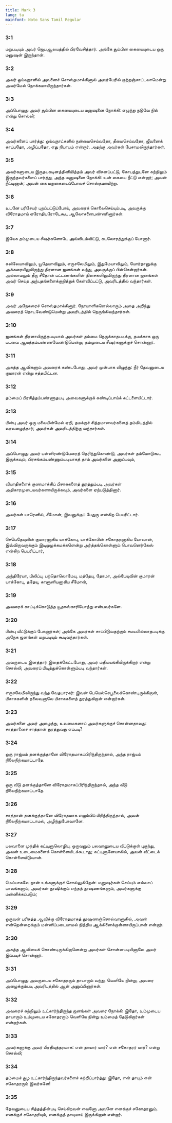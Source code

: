 ```yaml
---
title: Mark 3
lang: ta
mainfont: Noto Sans Tamil Regular
---
```


###  3:1

மறுபடியும் அவர் ஜெபஆலயத்தில் பிரவேசித்தார். அங்கே சூம்பின கையையுடைய ஒரு மனுஷன் இருந்தான்.

###  3:2

அவர் ஓய்வுநாளில் அவனைச் சொஸ்தமாக்கினால் அவர்பேரில் குற்றஞ்சாட்டலாமென்று அவர்மேல் நோக்கமாயிருந்தார்கள்.

###  3:3

அப்பொழுது அவர் சூம்பின கையையுடைய மனுஷனை நோக்கி: எழுந்து நடுவே நில் என்று சொல்லி;

###  3:4

அவர்களைப் பார்த்து: ஓய்வுநாட்களில் நன்மைசெய்வதோ, தீமைசெய்வதோ, ஜீவனைக் காப்பதோ, அழிப்பதோ, எது நியாயம் என்றார். அதற்கு அவர்கள் பேசாமலிருந்தார்கள்.

###  3:5

அவர்களுடைய இருதயகடினத்தினிமித்தம் அவர் விசனப்பட்டு, கோபத்துடனே சுற்றிலும் இருந்தவர்களைப் பார்த்து, அந்த மனுஷனை நோக்கி: உன் கையை நீட்டு என்றார்; அவன் நீட்டினான்; அவன் கை மறுகையைப்போலச் சொஸ்தமாயிற்று.

###  3:6

உடனே பரிசேயர் புறப்பட்டுப்போய், அவரைக் கொலைசெய்யும்படி, அவருக்கு விரோதமாய் ஏரோதியரோடேகூட ஆலோசனைபண்ணினார்கள்.

###  3:7

இயேசு தம்முடைய சீஷர்களோடே அவ்விடம்விட்டு, கடலோரத்துக்குப் போனார்.

###  3:8

கலிலேயாவிலும், யூதேயாவிலும், எருசலேமிலும், இதுமேயாவிலும், யோர்தானுக்கு அக்கரையிலுமிருந்து திரளான ஜனங்கள் வந்து, அவருக்குப் பின்சென்றார்கள். அல்லாமலும் தீரு சீதோன் பட்டணங்களின் திசைகளிலுமிருந்து திரளான ஜனங்கள் அவர் செய்த அற்புதங்களைக்குறித்துக் கேள்விப்பட்டு, அவரிடத்தில் வந்தார்கள்.

###  3:9

அவர் அநேகரைச் சொஸ்தமாக்கினார். நோயாளிகளெல்லாரும் அதை அறிந்து அவரைத் தொடவேண்டுமென்று அவரிடத்தில் நெருங்கிவந்தார்கள்.

###  3:10

ஜனங்கள் திரளாயிருந்தபடியால் அவர்கள் தம்மை நெருக்காதபடிக்கு, தமக்காக ஒரு படவை ஆயத்தம்பண்ணவேண்டுமென்று, தம்முடைய சீஷர்களுக்குச் சொன்னார்.

###  3:11

அசுத்த ஆவிகளும் அவரைக் கண்டபோது, அவர் முன்பாக விழுந்து: நீர் தேவனுடைய குமாரன் என்று சத்தமிட்டன.

###  3:12

தம்மைப் பிரசித்தம்பண்ணாதபடி அவைகளுக்குக் கண்டிப்பாய்க் கட்டளையிட்டார்.

###  3:13

பின்பு அவர் ஒரு மலையின்மேல் ஏறி, தமக்குச் சித்தமானவர்களைத் தம்மிடத்தில் வரவழைத்தார்; அவர்கள் அவரிடத்திற்கு வந்தார்கள்.

###  3:14

அப்பொழுது அவர் பன்னிரண்டுபேரைத் தெரிந்துகொண்டு, அவர்கள் தம்மோடுகூட இருக்கவும், பிரசங்கம்பண்ணும்படியாகத் தாம் அவர்களை அனுப்பவும்,

###  3:15

வியாதிகளைக் குணமாக்கிப் பிசாசுகளைத் துரத்தும்படி அவர்கள் அதிகாரமுடையவர்களாயிருக்கவும், அவர்களை ஏற்படுத்தினார்.

###  3:16

அவர்கள் யாரெனில், சீமோன், இவனுக்குப் பேதுரு என்கிற பெயரிட்டார்.

###  3:17

செபெதேயுவின் குமாரனாகிய யாக்கோபு, யாக்கோபின் சகோதரனாகிய யோவான், இவ்விருவருக்கும் இடிமுழக்கமக்களென்று அர்த்தங்கொள்ளும் பொவனெர்கேஸ் என்கிற பெயரிட்டார்,

###  3:18

அந்திரேயா, பிலிப்பு, பற்தொலொமேயு, மத்தேயு, தோமா, அல்பேயுவின் குமாரன் யாக்கோபு, ததேயு, கானானியனாகிய சீமோன்,

###  3:19

அவரைக் காட்டிக்கொடுத்த யூதாஸ்காரியோத்து என்பவர்களே.

###  3:20

பின்பு வீட்டுக்குப் போனார்கள்; அங்கே அவர்கள் சாப்பிடுவதற்கும் சமயமில்லாதபடிக்கு அநேக ஜனங்கள் மறுபடியும் கூடிவந்தார்கள்.

###  3:21

அவருடைய இனத்தார் இதைக்கேட்டபோது, அவர் மதிமயங்கியிருக்கிறார் என்று சொல்லி, அவரைப் பிடித்துக்கொள்ளும்படி வந்தார்கள்.

###  3:22

எருசலேமிலிருந்து வந்த வேதபாரகர்: இவன் பெயெல்செபூலைக்கொண்டிருக்கிறான், பிசாசுகளின் தலைவனாலே பிசாசுகளைத் துரத்துகிறான் என்றார்கள்.

###  3:23

அவர்களை அவர் அழைத்து, உவமைகளாய் அவர்களுக்குச் சொன்னதாவது: சாத்தானைச் சாத்தான் துரத்துவது எப்படி?

###  3:24

ஒரு ராஜ்யம் தனக்குத்தானே விரோதமாகப்பிரிந்திருந்தால், அந்த ராஜ்யம் நிலைநிற்கமாட்டாதே.

###  3:25

ஒரு வீடு தனக்குத்தானே விரோதமாகப்பிரிந்திருந்தால், அந்த வீடு நிலைநிற்கமாட்டாதே.

###  3:26

சாத்தான் தனக்குத்தானே விரோதமாக எழும்பிப் பிரிந்திருந்தால், அவன் நிலைநிற்கமாட்டாமல், அழிந்துபோவானே.

###  3:27

பலவானை முந்திக் கட்டினாலொழிய, ஒருவனும் பலவானுடைய வீட்டுக்குள் புகுந்து, அவன் உடைமைகளைக் கொள்ளையிடக்கூடாது; கட்டினானேயாகில், அவன் வீட்டைக் கொள்ளையிடுவான்.

###  3:28

மெய்யாகவே நான் உங்களுக்குச் சொல்லுகிறேன்: மனுஷர்கள் செய்யும் எல்லாப் பாவங்களும், அவர்கள் தூஷிக்கும் எந்தத் தூஷணங்களும், அவர்களுக்கு மன்னிக்கப்படும்;

###  3:29

ஒருவன் பரிசுத்த ஆவிக்கு விரோதமாகத் தூஷணஞ்சொல்வானாகில், அவன் என்றென்றைக்கும் மன்னிப்படையாமல் நித்திய ஆக்கினைக்குள்ளாயிருப்பான் என்றார்.

###  3:30

அசுத்த ஆவியைக் கொண்டிருக்கிறானென்று அவர்கள் சொன்னபடியினாலே அவர் இப்படிச் சொன்னார்.

###  3:31

அப்பொழுது அவருடைய சகோதரரும் தாயாரும் வந்து, வெளியே நின்று, அவரை அழைக்கும்படி அவரிடத்தில் ஆள் அனுப்பினார்கள்.

###  3:32

அவரைச் சுற்றிலும் உட்கார்ந்திருந்த ஜனங்கள் அவரை நோக்கி: இதோ, உம்முடைய தாயாரும் உம்முடைய சகோதரரும் வெளியே நின்று உம்மைத் தேடுகிறார்கள் என்றார்கள்.

###  3:33

அவர்களுக்கு அவர் பிரதியுத்தரமாக: என் தாயார் யார்? என் சகோதரர் யார்? என்று சொல்லி;

###  3:34

தம்மைச் சூழ உட்கார்ந்திருந்தவர்களைச் சுற்றிப்பார்த்து: இதோ, என் தாயும் என் சகோதரரும் இவர்களே!

###  3:35

தேவனுடைய சித்தத்தின்படி செய்கிறவன் எவனோ அவனே எனக்குச் சகோதரனும், எனக்குச் சகோதரியும், எனக்குத் தாயுமாய் இருக்கிறான் என்றார்.

